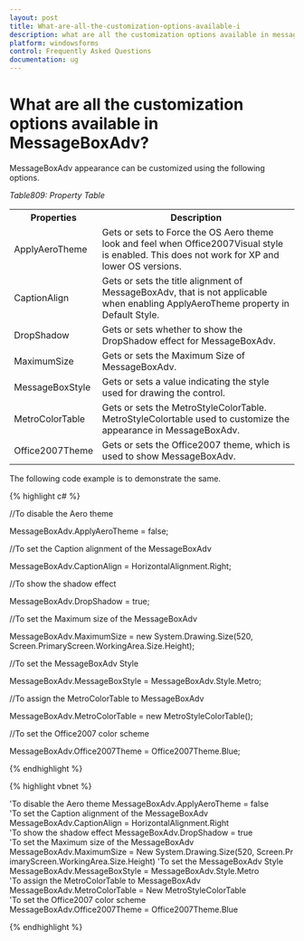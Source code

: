 ```yaml
---
layout: post
title: What-are-all-the-customization-options-available-i
description: what are all the customization options available in messageboxadv?
platform: windowsforms
control: Frequently Asked Questions
documentation: ug
---
```


# What are all the customization options available in MessageBoxAdv?

MessageBoxAdv appearance can be customized using the following options.

_Table809: Property Table_

<table>
<tr>
<th>
Properties</th><th>
Description</th></tr>
<tr>
<td>
ApplyAeroTheme</td><td>
Gets or sets to Force the OS Aero theme look and feel when Office2007Visual style is enabled. This does not work for XP and lower OS versions.</td></tr>
<tr>
<td>
CaptionAlign</td><td>
Gets or sets the title alignment of MessageBoxAdv, that is not applicable when enabling ApplyAeroTheme property in Default Style.</td></tr>
<tr>
<td>
DropShadow</td><td>
Gets or sets whether to show the DropShadow effect for MessageBoxAdv.</td></tr>
<tr>
<td>
MaximumSize</td><td>
Gets or sets the Maximum Size of MessageBoxAdv.</td></tr>
<tr>
<td>
MessageBoxStyle</td><td>
Gets or sets a value indicating the style used for drawing the control.</td></tr>
<tr>
<td>
MetroColorTable</td><td>
Gets or sets the MetroStyleColorTable. MetroStyleColortable used to customize the appearance in MessageBoxAdv.</td></tr>
<tr>
<td>
Office2007Theme</td><td>
Gets or sets the Office2007 theme, which is used to show MessageBoxAdv.</td></tr>
</table>


The following code example is to demonstrate the same.

{% highlight c# %}

//To disable the Aero theme

MessageBoxAdv.ApplyAeroTheme = false;

//To set the Caption alignment of the MessageBoxAdv

MessageBoxAdv.CaptionAlign = HorizontalAlignment.Right;

//To show the shadow effect

MessageBoxAdv.DropShadow = true;

//To set the Maximum size of the MessageBoxAdv

MessageBoxAdv.MaximumSize = new System.Drawing.Size(520, Screen.PrimaryScreen.WorkingArea.Size.Height);

//To set the MessageBoxAdv Style

MessageBoxAdv.MessageBoxStyle = MessageBoxAdv.Style.Metro;

//To assign the MetroColorTable to MessageBoxAdv

MessageBoxAdv.MetroColorTable = new MetroStyleColorTable();

//To set the Office2007 color scheme

MessageBoxAdv.Office2007Theme = Office2007Theme.Blue;

{% endhighlight  %}

{% highlight vbnet %}

'To disable the Aero theme
MessageBoxAdv.ApplyAeroTheme = false
'To set the Caption alignment of the MessageBoxAdv
MessageBoxAdv.CaptionAlign = HorizontalAlignment.Right
'To show the shadow effect
MessageBoxAdv.DropShadow = true
'To set the Maximum size of the MessageBoxAdv
MessageBoxAdv.MaximumSize = New System.Drawing.Size(520, Screen.PrimaryScreen.WorkingArea.Size.Height)
'To set the MessageBoxAdv Style
MessageBoxAdv.MessageBoxStyle = MessageBoxAdv.Style.Metro
'To assign the MetroColorTable to MessageBoxAdv
MessageBoxAdv.MetroColorTable = New MetroStyleColorTable
'To set the Office2007 color scheme
MessageBoxAdv.Office2007Theme = Office2007Theme.Blue

{% endhighlight  %}

